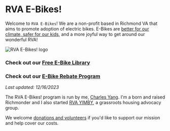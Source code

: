 # RVA E-Bikes!

Welcome to `RVA E-Bikes`! We are a non-profit based in Richmond VA that aims to promote adoption of electric bikes. E-Bikes are [better for our climate, safer for our kids](https://charlesyang.substack.com/p/chartbook-electric-bikes-as-a-climate), and a more joyful way to get around our wonderful RVA!

![RVA E-Bikes! logo](/img/rva_ebikes_logo.png)


### Check out our [Free E-Bike Library](/library)

### Check out our [E-Bike Rebate Program](/rebate)

*Last updated: 12/16/2023*

The RVA E-Bikes! program is run by me, [Charles Yang](https://charlesxjyang.github.io/). I'm a born and raised Richmonder and I also started [RVA YIMBY](https://www.rvayimby.org/), a grassroots housing advocacy group.

We welcome [donations and volunteers](/support) if
you'd like to support our mission and help cover our costs.